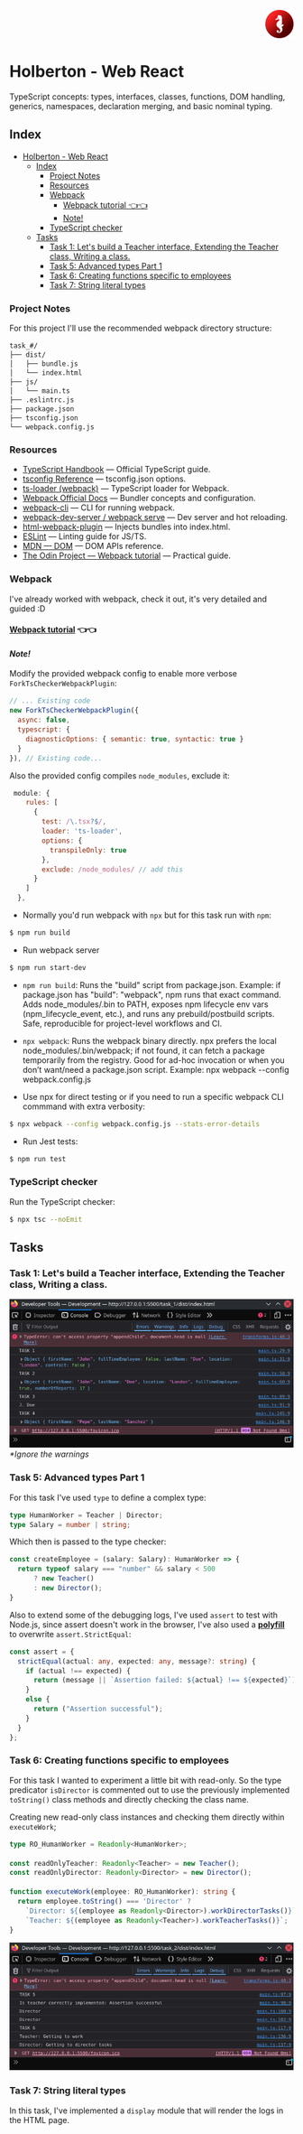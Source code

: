 <p align="right">
  <a href="https://holbertonschool.uy/" target="_blank" style="border:0;">
    <img src="https://github.com/glovek08/glovek08/blob/main/holberton_logo.png?raw=true" height="50" alt="Holberton Logo"/>
  </a>
</p>

# Holberton - Web React
TypeScript concepts: types, interfaces, classes, functions, DOM handling, generics, namespaces, declaration merging, and basic nominal typing.

## Index

- [Holberton - Web React](#holberton---web-react)
  - [Index](#index)
    - [Project Notes](#project-notes)
    - [Resources](#resources)
    - [Webpack](#webpack)
      - [Webpack tutorial 👈👈](#webpack-tutorial-)
      - [Note!](#note)
    - [TypeScript checker](#typescript-checker)
  - [Tasks](#tasks)
    - [Task 1: Let's build a Teacher interface, Extending the Teacher class,  Writing a class.](#task-1-lets-build-a-teacher-interface-extending-the-teacher-class--writing-a-class)
    - [Task 5: Advanced types Part 1](#task-5-advanced-types-part-1)
    - [Task 6: Creating functions specific to employees](#task-6-creating-functions-specific-to-employees)
    - [Task 7: String literal types](#task-7-string-literal-types)


### Project Notes

For this project I'll use the recommended webpack directory structure:

```text
task_#/
├── dist/
│   ├── bundle.js
│   └── index.html
├── js/
│   └── main.ts
├── .eslintrc.js
├── package.json
├── tsconfig.json
└── webpack.config.js
```

### Resources
- [TypeScript Handbook](https://www.typescriptlang.org/docs/handbook/) — Official TypeScript guide.
- [tsconfig Reference](https://www.typescriptlang.org/tsconfig) — tsconfig.json options.
- [ts-loader (webpack)](https://github.com/TypeStrong/ts-loader) — TypeScript loader for Webpack.
- [Webpack Official Docs](https://webpack.js.org/concepts/) — Bundler concepts and configuration.
- [webpack-cli](https://github.com/webpack/webpack-cli) — CLI for running webpack.
- [webpack-dev-server / webpack serve](https://webpack.js.org/configuration/dev-server/) — Dev server and hot reloading.
- [html-webpack-plugin](https://github.com/jantimon/html-webpack-plugin) — Injects bundles into index.html.
- [ESLint](https://eslint.org/docs/latest/user-guide/getting-started) — Linting guide for JS/TS.
- [MDN — DOM](https://developer.mozilla.org/en-US/docs/Web/API/Document_Object_Model) — DOM APIs reference.
- [The Odin Project — Webpack tutorial](https://www.theodinproject.com/lessons/javascript-webpack) — Practical guide.

### Webpack

I've already worked with webpack, check it out, it's very detailed and guided :D
#### [Webpack tutorial](https://github.com/glovek08/The_Odin_Project-Tutorials/tree/main/webpack-practice) 👈👈

#### <i>Note!</i>

Modify the provided webpack config to enable more verbose `ForkTsCheckerWebpackPlugin`:
```js
// ... Existing code
new ForkTsCheckerWebpackPlugin({
  async: false,
  typescript: {
    diagnosticOptions: { semantic: true, syntactic: true }
  }
}), // Existing code...
```
Also the provided config compiles `node_modules`, exclude it:
```js
 module: {
    rules: [
      {
        test: /\.tsx?$/,
        loader: 'ts-loader',
        options: {
          transpileOnly: true
        },
        exclude: /node_modules/ // add this
      }
    ]
  },
```
* Normally you'd run webpack with `npx` but for this task run with `npm`:
```bash
$ npm run build
```
* Run webpack server
```bash
$ npm run start-dev
```

* `npm run build`:
  Runs the "build" script from package.json. Example: if package.json has "build": "webpack", npm runs that exact command.
  Adds node_modules/.bin to PATH, exposes npm lifecycle env vars (npm_lifecycle_event, etc.), and runs any prebuild/postbuild scripts.
  Safe, reproducible for project-level workflows and CI.

*  `npx webpack`:
  Runs the webpack binary directly. npx prefers the local node_modules/.bin/webpack; if not found, it can fetch a package temporarily from the registry.
  Good for ad-hoc invocation or when you don’t want/need a package.json script.
  Example: npx webpack --config webpack.config.js
  
* Use npx for direct testing or if you need to run a specific webpack CLI commmand with extra verbosity:
```bash
$ npx webpack --config webpack.config.js --stats-error-details
```

* Run Jest tests:
```bash
$ npm run test
```

### TypeScript checker

Run the TypeScript checker:
```bash
$ npx tsc --noEmit
```


## Tasks
### Task 1: Let's build a Teacher interface, Extending the Teacher class,  Writing a class.
<img src="assets/task_1-output.png" alt="Task 1 Output">
<i>*Ignore the warnings</i>

### Task 5: Advanced types Part 1

For this task I've used `type` to define a complex type:
```ts
type HumanWorker = Teacher | Director;
type Salary = number | string;
```
Which then is passed to the type checker:
```ts
const createEmployee = (salary: Salary): HumanWorker => {
  return typeof salary === "number" && salary < 500 
      ? new Teacher()
      : new Director();
}
```
Also to extend some of the debugging logs, I've used `assert` to test with Node.js, since assert doesn't work in the browser, I've also used a <a href="https://developer.mozilla.org/en-US/docs/Glossary/Polyfill"><strong>polyfill</strong></a> to overwrite `assert.StrictEqual`:

```ts
const assert = {
  strictEqual(actual: any, expected: any, message?: string) {
    if (actual !== expected) {
      return (message || `Assertion failed: ${actual} !== ${expected}`);
    }
    else {
      return ("Assertion successful");
    }
  }
};
```
### Task 6: Creating functions specific to employees

For this task I wanted to experiment a little bit with read-only. So the type predicator `isDirector` is commented out to use the previously implemented `toString()` class methods and directly checking the class name.

Creating new read-only class instances and checking them directly within `executeWork`;

```ts
type RO_HumanWorker = Readonly<HumanWorker>;

const readOnlyTeacher: Readonly<Teacher> = new Teacher();
const readOnlyDirector: Readonly<Director> = new Director();

function executeWork(employee: RO_HumanWorker): string {
  return employee.toString() === 'Director' ? 
    `Director: ${(employee as Readonly<Director>).workDirectorTasks()}` : 
    `Teacher: ${(employee as Readonly<Teacher>).workTeacherTasks()}`;
}
```

<img src="assets/task_6-output.png">

### Task 7: String literal types
In this task, I've implemented a `display` module that will render the logs in the HTML page.
